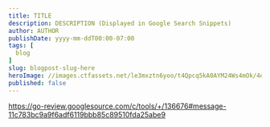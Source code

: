 ```yaml
---
title: TITLE
description: DESCRIPTION (Displayed in Google Search Snippets)
author: AUTHOR
publishDate: yyyy-mm-ddT00:00-07:00
tags: [
  blog
]
slug: blogpost-slug-here
heroImage: //images.ctfassets.net/le3mxztn6yoo/t4Qpcq5kA0AYM24Ws4mOk/4edf5502a936bbec90c262fa00355aed/sourcegraph-mark.png
published: false
---
```

https://go-review.googlesource.com/c/tools/+/136676#message-11c783bc9a9f6adf6119bbb85c89510fda25abe9
